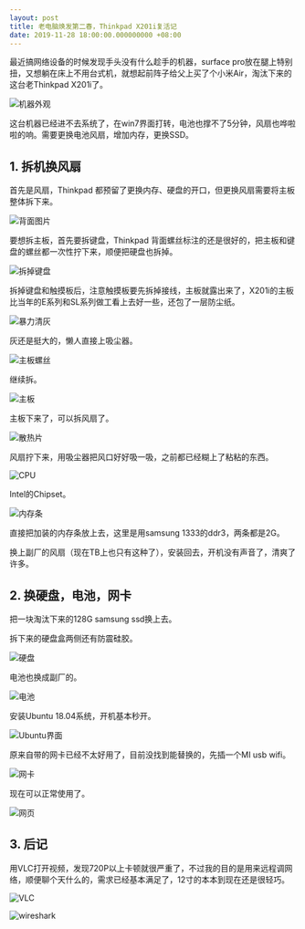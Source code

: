 ```yaml
---
layout: post
title: 老电脑焕发第二春，Thinkpad X201i复活记
date: 2019-11-28 18:00:00.000000000 +08:00
---
```


最近搞网络设备的时候发现手头没有什么趁手的机器，surface pro放在腿上特别扭，又想躺在床上不用台式机，就想起前阵子给父上买了个小米Air，淘汰下来的这台老Thinkpad X201i了。

![机器外观](/assets/images/2019-11-28-thinkpadx201i-refresh/front.jpg)

这台机器已经进不去系统了，在win7界面打转，电池也撑不了5分钟，风扇也哗啦啦的响。需要更换电池风扇，增加内存，更换SSD。

## 1. 拆机换风扇

首先是风扇，Thinkpad 都预留了更换内存、硬盘的开口，但更换风扇需要将主板整体拆下来。

![背面图片](/assets/images/2019-11-28-thinkpadx201i-refresh/back.jpg)

要想拆主板，首先要拆键盘，Thinkpad 背面螺丝标注的还是很好的，把主板和键盘的螺丝都一次性拧下来，顺便把硬盘也拆掉。

![拆掉键盘](/assets/images/2019-11-28-thinkpadx201i-refresh/remove_keyboard.jpg)

拆掉键盘和触摸板后，注意触摸板要先拆掉接线，主板就露出来了，X201i的主板比当年的E系列和SL系列做工看上去好一些，还包了一层防尘纸。

![暴力清灰](/assets/images/2019-11-28-thinkpadx201i-refresh/remove_touchpad.jpg)

灰还是挺大的，懒人直接上吸尘器。

![主板螺丝](/assets/images/2019-11-28-thinkpadx201i-refresh/remove_pcie.jpg)

继续拆。

![主板](/assets/images/2019-11-28-thinkpadx201i-refresh/motherboard.jpg)

主板下来了，可以拆风扇了。

![散热片](/assets/images/2019-11-28-thinkpadx201i-refresh/heatsink.jpg)

风扇拧下来，用吸尘器把风口好好吸一吸，之前都已经糊上了粘粘的东西。

![CPU](/assets/images/2019-11-28-thinkpadx201i-refresh/cpu_chipset.jpg)

Intel的Chipset。

![内存条](/assets/images/2019-11-28-thinkpadx201i-refresh/memory_chips.jpg)

直接把加装的内存条放上去，这里是用samsung 1333的ddr3，两条都是2G。

换上副厂的风扇（现在TB上也只有这种了），安装回去，开机没有声音了，清爽了许多。

## 2. 换硬盘，电池，网卡

把一块淘汰下来的128G samsung ssd换上去。

拆下来的硬盘盒两侧还有防震硅胶。

![硬盘](/assets/images/2019-11-28-thinkpadx201i-refresh/ssd.jpg)

电池也换成副厂的。

![电池](/assets/images/2019-11-28-thinkpadx201i-refresh/battery.jpg)

安装Ubuntu 18.04系统，开机基本秒开。

![Ubuntu界面](/assets/images/2019-11-28-thinkpadx201i-refresh/ubuntu.jpg)


原来自带的网卡已经不太好用了，目前没找到能替换的，先插一个MI usb wifi。

![网卡](/assets/images/2019-11-28-thinkpadx201i-refresh/networkcard.jpg)


现在可以正常使用了。

![网页](/assets/images/2019-11-28-thinkpadx201i-refresh/blog.jpg)

## 3. 后记

用VLC打开视频，发现720P以上卡顿就很严重了，不过我的目的是用来远程调网络，顺便聊个天什么的，需求已经基本满足了，12寸的本本到现在还是很轻巧。

![VLC](/assets/images/2019-11-28-thinkpadx201i-refresh/video.jpg)

![wireshark](/assets/images/2019-11-28-thinkpadx201i-refresh/wireshark.jpg)